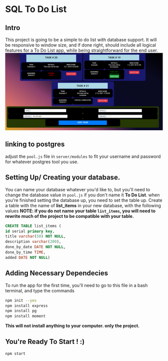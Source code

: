 # SQL To Do List

## Intro

This project is going to be a simple to do list with database support. It will be responsive to window size, and if done right, should include all logical features for a To Do List app, while being straightforward for the end user.
![Image of Project Running](./images/Screenshot_2020-06-07.png)

## linking to postgres

adjust the `pool.js` file in `server/modules` to fit your username and password for whatever postgres tool you use.

## Setting Up/ Creating your database.

You can name your database whatever you'd like to, but you'll need to change the database value in `pool.js` if you don't name it **To Do List**.
when you're finished setting the database up, you need to set the table up. Create a table with the name of **list_items** in your new database, with the following values **NOTE: if you do not name your table `list_items`, you will need to rewrite much of the project to be compatible with your table.**

```sql
CREATE TABLE list_items (
id serial primary key,
title varchar(50) NOT NULL,
description varchar(200),
done_by_date DATE NOT NULL,
done_by_time TIME,
added DATE NOT NULL)
```

## Adding Necessary Dependecies

To run the app for the first time, you'll need to go to this file in a bash terminal, and type the commands

```bash
npm init --yes
npm install express
npm install pg
npm install moment
```

**This will not install anything to your computer. only the project.**

## You're Ready To Start ! :)

```bash
npm start
```
